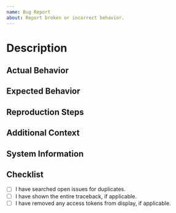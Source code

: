 ```yaml
---
name: Bug Report
about: Report broken or incorrect behavior.
---
```


<!-- Please read the contributing guidelines before opening this issue. -->


# Description
<!-- What exactly is wrong and why? -->


## Actual Behavior
<!-- What really happened here? If you have a traceback, this is where you'd put it. -->


## Expected Behavior
<!-- What did you expect to happen here? What is different? -->


## Reproduction Steps
<!-- Why did this happen? -->


## Additional Context
<!-- Do you have anything to add to this? -->


## System Information
<!-- Contributors may need to know your system information to reproduce this issue. -->


## Checklist
<!-- All of the boxes should be checked before you open the issue. -->
<!-- Put an x inside [ ] to check it, like so: [x] -->

- [ ] I have searched open issues for duplicates.
- [ ] I have shown the entire traceback, if applicable.
- [ ] I have removed any access tokens from display, if applicable.

